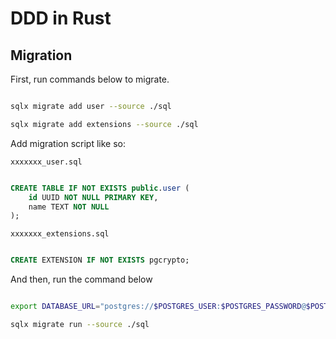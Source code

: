# DDD in Rust

## Migration

First, run commands below to migrate.

```sh

sqlx migrate add user --source ./sql

sqlx migrate add extensions --source ./sql

```

Add migration script like so:

`xxxxxxx_user.sql`
```sql

CREATE TABLE IF NOT EXISTS public.user (
    id UUID NOT NULL PRIMARY KEY,
    name TEXT NOT NULL
);

```

`xxxxxxx_extensions.sql`
```sql

CREATE EXTENSION IF NOT EXISTS pgcrypto;

```

And then, run the command below

```sh

export DATABASE_URL="postgres://$POSTGRES_USER:$POSTGRES_PASSWORD@$POSTGRES_HOSTNAME:$POSTGRES_PORT/$POSTGRES_DB"

sqlx migrate run --source ./sql

```
